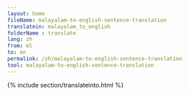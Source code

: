 ```yaml
---
layout: home
fileName: malayalam-to-english-sentence-translation
translatein: malayalam_to_english
folderName : translate
lang: zh
from: ml
to: en
permalink: /zh/malayalam-to-english-sentence-translation
tool: malayalam-to-english-sentence-translation
---
```

{% include section/translateinto.html %}